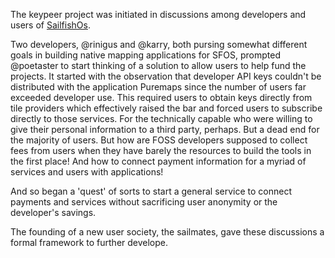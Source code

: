 The keypeer project was initiated in discussions among developers and users of [SailfishOs](https://forum.sailfishos.org). 

Two developers, @rinigus and @karry, both pursing somewhat different goals in building native mapping applications for SFOS, prompted @poetaster to start thinking of a solution to allow users to help fund the projects. It started with the observation that developer API keys couldn't be distributed with the application Puremaps since the number of users far exceeded developer use. This required users to obtain keys directly from tile providers which effectively raised the bar and forced users to subscribe directly to those services. For the technically capable who were willing to give their personal information to a third party, perhaps. But a dead end for the majority of users. But how are FOSS developers supposed to collect fees from users when they have barely the resources to build the tools in the first place! And how to connect payment information for a myriad of services and users with applications! 

And so began a 'quest' of sorts to start a general service to connect payments and services without sacrificing user anonymity or the developer's savings.

The founding of a new user society, the sailmates, gave these discussions a formal framework to further develope.
